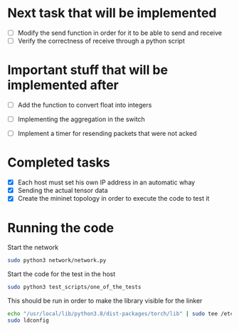 # Next task that will be implemented 

- [ ] Modify the send function in order for it to be able to send and receive 
- [ ] Verify the correctness of receive through a python script 

# Important stuff that will be implemented after 

- [ ] Add the function to convert float into integers 
- [ ] Implementing the aggregation in the switch 
- [ ] Implement a timer for resending packets that were not acked 


# Completed tasks 
- [x] Each host must set his own IP address in an automatic whay
- [x] Sending the actual tensor data 
- [x] Create the mininet topology in order to execute the code to test it 

# Running the code

Start the network 
```bash 
sudo python3 network/network.py
```
Start the code for the test in the host 
```bash 
sudo python3 test_scripts/one_of_the_tests 
```
This should be run in order to make the library visible for the linker 
```bash 
echo "/usr/local/lib/python3.8/dist-packages/torch/lib" | sudo tee /etc/ld.so.conf.d/torch.conf
sudo ldconfig

```